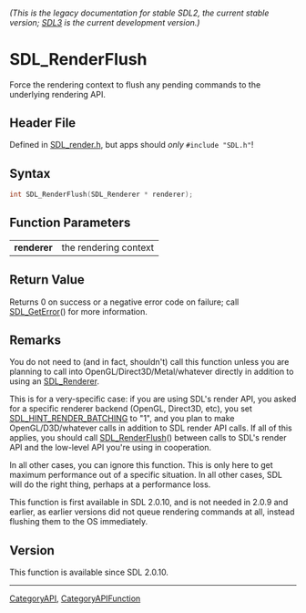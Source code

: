 ###### (This is the legacy documentation for stable SDL2, the current stable version; [SDL3](https://wiki.libsdl.org/SDL3/) is the current development version.)
# SDL_RenderFlush

Force the rendering context to flush any pending commands to the underlying rendering API.

## Header File

Defined in [SDL_render.h](https://github.com/libsdl-org/SDL/blob/SDL2/include/SDL_render.h), but apps should _only_ `#include "SDL.h"`!

## Syntax

```c
int SDL_RenderFlush(SDL_Renderer * renderer);

```

## Function Parameters

|                  |                       |
| ---------------- | --------------------- |
| **renderer**     | the rendering context |

## Return Value

Returns 0 on success or a negative error code on failure; call
[SDL_GetError](SDL_GetError)() for more information.

## Remarks

You do not need to (and in fact, shouldn't) call this function unless you
are planning to call into OpenGL/Direct3D/Metal/whatever directly in
addition to using an [SDL_Renderer](SDL_Renderer).

This is for a very-specific case: if you are using SDL's render API, you
asked for a specific renderer backend (OpenGL, Direct3D, etc), you set
[SDL_HINT_RENDER_BATCHING](SDL_HINT_RENDER_BATCHING) to "1", and you plan
to make OpenGL/D3D/whatever calls in addition to SDL render API calls. If
all of this applies, you should call [SDL_RenderFlush](SDL_RenderFlush)()
between calls to SDL's render API and the low-level API you're using in
cooperation.

In all other cases, you can ignore this function. This is only here to get
maximum performance out of a specific situation. In all other cases, SDL
will do the right thing, perhaps at a performance loss.

This function is first available in SDL 2.0.10, and is not needed in 2.0.9
and earlier, as earlier versions did not queue rendering commands at all,
instead flushing them to the OS immediately.

## Version

This function is available since SDL 2.0.10.

----
[CategoryAPI](CategoryAPI), [CategoryAPIFunction](CategoryAPIFunction)

